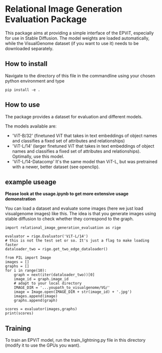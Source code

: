 # Relational Image Generation Evaluation Package

This package aims at providing a simple interface of the EPViT, especially for use in Stable Diffusion. The model weights are loaded automatically, while the VisualGenome dataset (if you want to use it) needs to be downloaded separately.

## How to install

Navigate to the directory of this file in the commandline using your chosen python environment and type 

```
pip install -e .
```

## How to use

The package provides a dataset for evaluation and different models. 

The models available are:

* 'ViT-B/32' (finetuned ViT that takes in text embeddings of object names and classifies a fixed set of attributes and relationships)
* 'ViT-L/14' (larger finetuned ViT that takes in text embeddings of object names and classifies a fixed set of attributes and relationships). Optimally, use this model.
* 'ViT-L/14-Datacomp' It's the same model than ViT-L, but was pretrained with a newer, better dataset (see openclip). 

## example useage

**Please look at the usage.ipynb to get more extensive usage demonstration**

You can load a dataset and evaluate some images (here we just load visualgenome images) like this. The idea is that you generate images using stable diffusion to check whether they correspond to the graph.

```
import relational_image_generation_evaluation as rige

evaluator = rige.Evaluator('ViT-L/14')
# this is not the test set or so. It's just a flag to make loading faster
dataloader_two = rige.get_two_edge_dataloader()

from PIL import Image
images = []
graphs = []
for i in range(10):
    graph = next(iter(dataloader_two))[0]
    image_id = graph.image_id
    # adapt to your local directory
    IMAGE_DIR = '...youpath_to_visualgenome/VG/'
    image = Image.open(IMAGE_DIR + str(image_id) + '.jpg')
    images.append(image)
    graphs.append(graph)

scores = evaluator(images,graphs)
print(scores)
```

## Training
To train an EPViT model, run the train_lightning.py file in this directory (modify it to use the GPUs you want).